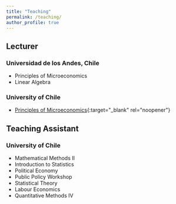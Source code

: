 ```yaml
---
title: "Teaching"
permalink: /teaching/
author_profile: true
---
```


## Lecturer

### Universidad de los Andes, Chile
* Principles of Microeconomics
* Linear Algebra


### University of Chile
* [Principles of Microeconomics](files/Teaching/UCH/Microeconomics/ENMIC15508.pdf){:target="_blank" rel="noopener"}

## Teaching Assistant

### University of Chile
* Mathematical Methods II
* Introduction to Statistics
* Political Economy
* Public Policy Workshop
* Statistical Theory
* Labour Economics
* Quantitative Methods IV